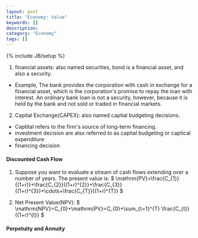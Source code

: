 ```yaml
---
layout: post
title: "Economy: Value"
keywords: []
description: 
category: "Economy"
tags: []
---
```

{% include JB/setup %}

1. financial assets: also named securities, bond is a financial asset, and also
   a security.
- Example, The bank provides the corporation with cash in exchange for a
  financial asset, which is the corporation's promise to repay the loan with
  interest. An ordinary bank loan is not a security, however, because it is held
  by the bank and not sold or traded in financial markets.

2. Capital Exchange(CAPEX): also named captial budgeting decisions.
- Captital refers to the firm's source of long-term financing.
- investment decision are also referred to as capital budgeting or captical expenditure
- financing decision


#### Discounted Cash Flow
1. Suppose you want to evaluate a stream of cash flows extending over a number of years. The present
   value is:
$
\mathrm{PV}=\frac{C_{1}}{(1+r)}+\frac{C_{2}}{(1+r)^{2}}+\frac{C_{3}}{(1+r)^{3}}+\cdots+\frac{C_{T}}{(1+r)^{T}}
$

2. Net Present Value(NPV):
$
\mathrm{NPV}=C_{0}+\mathrm{PV}=C_{0}+\sum_{t=1}^{T} \frac{C_{t}}{(1+r)^{t}}
$


#### Perpetuity and Annuity



